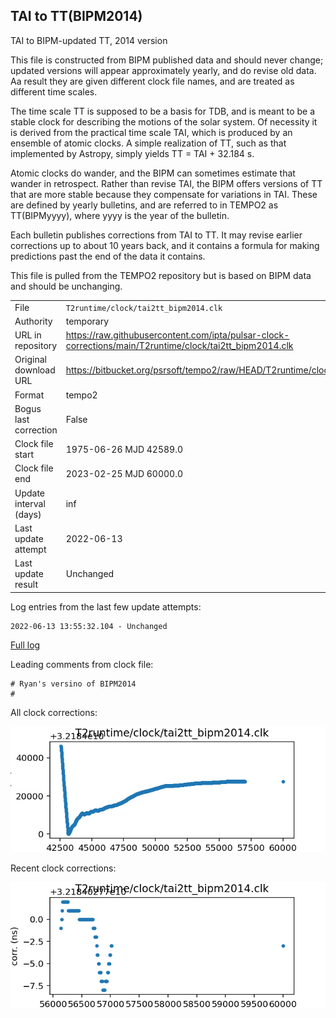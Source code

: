 
## TAI to TT(BIPM2014)

TAI to BIPM-updated TT, 2014 version

This file is constructed from BIPM published data and should
never change; updated versions will appear approximately
yearly, and do revise old data. Aa result they are given different
clock file names, and are treated as different time scales.

The time scale TT is supposed to be a basis for TDB, and is meant
to be a stable clock for describing the motions of the solar system.
Of necessity it is derived from the practical time scale TAI,
which is produced by an ensemble of atomic clocks. A simple
realization of TT, such as that implemented by Astropy,
simply yields TT = TAI + 32.184 s.

Atomic clocks do wander, and the BIPM can sometimes estimate
that wander in retrospect.  Rather than revise TAI, the BIPM
offers versions of TT that are more stable because they
compensate for variations in TAI. These are defined by yearly
bulletins, and are referred to in TEMPO2 as TT(BIPMyyyy), where
yyyy is the year of the bulletin.

Each bulletin publishes corrections from TAI to TT. It may
revise earlier corrections up to about 10 years back, and it
contains a formula for making predictions past the end of the
data it contains.

This file is pulled from the TEMPO2 repository but is based on
BIPM data and should be unchanging.

|     |     |
|:--- |:--- |
| File | `T2runtime/clock/tai2tt_bipm2014.clk` |
| Authority | temporary |
| URL in repository | <https://raw.githubusercontent.com/ipta/pulsar-clock-corrections/main/T2runtime/clock/tai2tt_bipm2014.clk> |
| Original download URL | <https://bitbucket.org/psrsoft/tempo2/raw/HEAD/T2runtime/clock/tai2tt_bipm2014.clk> |
| Format | tempo2 |
| Bogus last correction | False |
| Clock file start | 1975-06-26 MJD 42589.0 |
| Clock file end | 2023-02-25 MJD 60000.0 |
| Update interval (days) | inf |
| Last update attempt | 2022-06-13 |
| Last update result | Unchanged |

Log entries from the last few update attempts:
```
2022-06-13 13:55:32.104 - Unchanged
```
[Full log](https://raw.githubusercontent.com/ipta/pulsar-clock-corrections/main/log/T2runtime/clock/tai2tt_bipm2014.clk.log)

Leading comments from clock file:

    # Ryan's versino of BIPM2014
    #



All clock corrections:

![plot of all clock corrections](tai2tt_bipm2014.clk.png "All corrections")

Recent clock corrections:

![plot of recent clock corrections](tai2tt_bipm2014.clk.short.png "Recent corrections")

